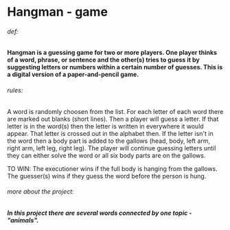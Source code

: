 # Hangman - game

###### def: 
#### Hangman is a guessing game for two or more players. One player thinks of a word, phrase, or sentence and the other(s) tries to guess it by suggesting letters or numbers within a certain number of guesses. This is a digital version of a paper-and-pencil game. 

###### rules:

A word is randomly choosen from the list. For each letter of each word there are marked out blanks (short lines). Then a player will guess a letter. If that letter is in the word(s) then the letter is written in everywhere it would appear. That letter is crossed out in the alphabet then. If the letter isn't in the word then a body part is added to the gallows (head, body, left arm, right arm, left leg, right leg). The player will continue guessing letters until they can either solve the word or all six body parts are on the gallows.

TO WIN: The executioner wins if the full body is hanging from the gallows. The guesser(s) wins if they guess the word before the person is hung. 


###### more about the project:
##### In this project there are several words connected by one topic - "animals".
